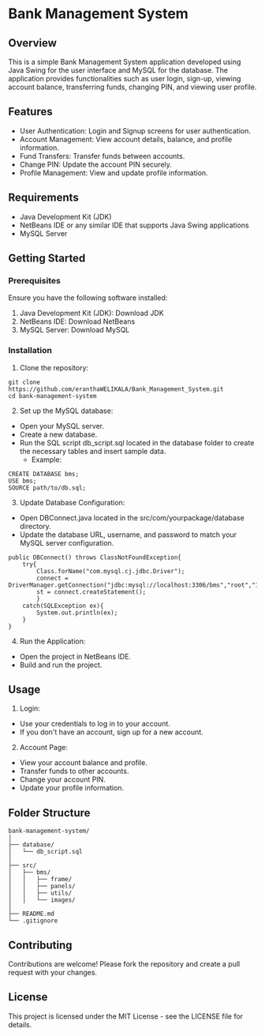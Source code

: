 # Bank Management System
## Overview
This is a simple Bank Management System application developed using Java Swing for the user interface and MySQL for the database. The application provides functionalities such as user login, sign-up, viewing account balance, transferring funds, changing PIN, and viewing user profile.


## Features
- User Authentication: Login and Signup screens for user authentication.
- Account Management: View account details, balance, and profile information.
- Fund Transfers: Transfer funds between accounts.
- Change PIN: Update the account PIN securely.
- Profile Management: View and update profile information.


## Requirements
- Java Development Kit (JDK)
- NetBeans IDE or any similar IDE that supports Java Swing applications
- MySQL Server


## Getting Started
### Prerequisites
Ensure you have the following software installed:
1. Java Development Kit (JDK): Download JDK
2. NetBeans IDE: Download NetBeans
3. MySQL Server: Download MySQL


### Installation
1. Clone the repository:
```
git clone https://github.com/eranthaWELIKALA/Bank_Management_System.git
cd bank-management-system
```
2. Set up the MySQL database:
- Open your MySQL server.
- Create a new database.
- Run the SQL script db_script.sql located in the database folder to create the necessary tables and insert sample data.
  - Example:
```
CREATE DATABASE bms;
USE bms;
SOURCE path/to/db.sql;
```
3. Update Database Configuration:
- Open DBConnect.java located in the src/com/yourpackage/database directory.
- Update the database URL, username, and password to match your MySQL server configuration.
```
public DBConnect() throws ClassNotFoundException{
    try{
        Class.forName("com.mysql.cj.jdbc.Driver");
        connect = DriverManager.getConnection("jdbc:mysql://localhost:3306/bms","root","12345678");
        st = connect.createStatement();
        }
    catch(SQLException ex){
        System.out.println(ex);
    }
}
```
4. Run the Application:
- Open the project in NetBeans IDE.
- Build and run the project.


## Usage
1. Login:
- Use your credentials to log in to your account.
- If you don't have an account, sign up for a new account.
2. Account Page:
- View your account balance and profile.
- Transfer funds to other accounts.
- Change your account PIN.
- Update your profile information.


## Folder Structure
```
bank-management-system/
│
├── database/
│   └── db_script.sql
│
├── src/
│   ├── bms/
│   │   ├── frame/ 
│   │   ├── panels/
│   │   ├── utils/
│   │   └── images/
│
├── README.md
└── .gitignore
```


## Contributing
Contributions are welcome! Please fork the repository and create a pull request with your changes.


## License
This project is licensed under the MIT License - see the LICENSE file for details.
